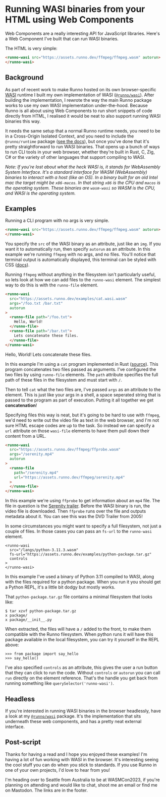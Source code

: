 # Running WASI binaries from your HTML using Web Components

Web Components are a really interesting API for JavaScript libraries. Here's a
Web Component I've built that can run WASI binaries.

<runno-wasi src="https://assets.runno.dev/ffmpeg/ffmpeg.wasm" autorun></runno-wasi>

The HTML is very simple:

```html
<runno-wasi src="https://assets.runno.dev/ffmpeg/ffmpeg.wasm" autorun>
</runno-wasi>
```

## Background

As part of recent work to make Runno hosted on its own browser-specific
[WASI](https://wasi.dev) runtime I built my own implementation of WASI
([`@runno/wasi`](/wasi)). After building the implementation, I rewrote the way
the main Runno package works to use my own WASI implementation under-the-hood.
Because Runno is all about using Web Components to run short snippets of code
directly from HTML, I realised it would be neat to also support running WASI
binaries this way.

It needs the same setup that a normal Runno runtime needs, you need to be in a
Cross-Origin Isolated Context, and you need to include the `@runno/runtime`
package ([see the docs](/docs)), but once you've done that it's pretty
straightforward to run WASI binaries. That opens up a bunch of ways to run
CLI tools in your web browser, whether they're built in Rust, C, Zig, C# or the
variety of other languages that support compiling to WASI.

_Note: If you're lost about what the heck WASI is, it stands for WebAssembly
System Interface. It's a standard interface for WASM (WebAssembly) binaries to
interact with a host (like an OS). In a binary built for an old Intel mac the
target might be `x86-macos`. In that string `x86` is the CPU and `macos` is the
operating system. These binaries are `wasm-wasi` so WASM is the CPU, and WASI is
the operating system._

## Examples

Running a CLI program with no args is very simple.

```html
<runno-wasi src="https://assets.runno.dev/ffmpeg/ffmpeg.wasm" autorun>
</runno-wasi>
```

<runno-wasi src="https://assets.runno.dev/ffmpeg/ffmpeg.wasm" autorun></runno-wasi>

You specify the `src` of the WASI binary as an attribute, just like an `img`.
If you want it to automatically run, then specify `autorun` as an attribute. In
this example we're running `ffmpeg` with no args, and no files. You'll notice
that terminal output is automatically displayed, this terminal can be styled
with CSS ([docs](/docs/runtime/)).

Running `ffmpeg` without anything in the filesystem isn't particularly useful,
so lets look at how we can add files to the `runno-wasi` element. The simplest
way to do this is with the `runno-file` element.

<!-- prettier-ignore -->
```html
<runno-wasi
  src="https://assets.runno.dev/examples/cat.wasi.wasm"
  args="/foo.txt /bar.txt"
  autorun
>
  <runno-file path="/foo.txt">
    Hello, World!
  </runno-file>
  <runno-file path="/bar.txt">
    Lets concatenate these files.
  </runno-file>
</runno-wasi>
```

<runno-wasi src="https://assets.runno.dev/examples/cat.wasi.wasm" args="/foo.txt /bar.txt" autorun>
  <!-- prettier-ignore -->
  <runno-file path="/foo.txt">
    Hello, World!
  </runno-file>
  <!-- prettier-ignore -->
  <runno-file path="/bar.txt">
    Lets concatenate these files.
  </runno-file>
</runno-wasi>

In this example I'm using a `cat` program implemented in Rust ([source](https://gist.github.com/taybenlor/da708221070d96616f1886b88f4a6728)). This program concatenates two
files passed as arguments. I've configured the two files by using `runno-file`
elements. The `path` attribute specifies the full path of these files in the
filesystem and must start with `/`.

Then to tell `cat` what the two files are, I've passed `args` as an attribute to
the element. This is just like your args in a shell, a space seperated string
that is passed to the program as part of execution. Putting it all together we
get **concatenation**!

Specifying files this way is neat, but it's going to be hard to use with
`ffmpeg`, we'd need to write out the video file as text in the web browser, and
I'm not sure HTML escape codes are up to the task. So instead we can specify a
`url` attribute on those `wasi-file` elements to have them pull down their
content from a URL.

```html
<runno-wasi
  src="https://assets.runno.dev/ffmpeg/ffprobe.wasm"
  args="/serenity.mp4"
  autorun
>
  <runno-file
    path="/serenity.mp4"
    url="https://assets.runno.dev/ffmpeg/serenity.mp4"
  >
  </runno-file>
</runno-wasi>
```

<runno-wasi src="https://assets.runno.dev/ffmpeg/ffprobe.wasm" args="/serenity.mp4" autorun>
<runno-file path="/serenity.mp4" url="https://assets.runno.dev/ffmpeg/serenity.mp4"></runno-file>
</runno-wasi>

In this example we're using `ffprobe` to get information about an `mp4` file.
The file in question is the [Serenity trailer](https://www.youtube.com/watch?v=w8JNjmK5lfk).
Before the WASI binary is run, the video file is downloaded. Then `ffprobe` runs
over the file and outputs metadata about it. You can see this was the DVD
Trailer from 2005!

In some circumstances you might want to specify a full filesystem, not just a
couple of files. In those cases you can pass an `fs-url` to the `runno-wasi`
element.

```
<runno-wasi
  src="/langs/python-3.11.3.wasm"
  fs-url="https://assets.runno.dev/examples/python-package.tar.gz"
  controls
>
</runno-wasi>
```

<runno-wasi src="/langs/python-3.11.3.wasm" fs-url="https://assets.runno.dev/examples/python-package.tar.gz" controls>
</runno-wasi>

In this example I've used a binary of Python 3.11 compiled to WASI, along with
the files required for a python package. When you run it you should get a Python
REPL, it's a little bit dodgy but mostly works.

That `python-package.tar.gz` file contains a minimal filesystem that looks like:

```
$ tar xzvf python-package.tar.gz
x package/
x package/__init__.py
```

When extracted, the files will have a `/` added to the front, to make
them compatible with the Runno filesystem. When python runs it will have this
package available in the local filesystem, you can try it yourself in the REPL
above:

```
>>> from package import say_hello
>>> say_hello()
```

I've also specified `controls` as an attribute, this gives the user a run button
that they can click to run the code. Without `controls` or `autorun` you can
call `run` directly on the element reference. That's the handle you get back
from running something like `querySelector('runno-wasi')`.

## Headless

If you're interested in running WASI binaries in the browser headlessly, have a
look at my [`@runno/wasi`](https://www.npmjs.com/package/@runno/wasi) package.
It's the implementation that sits underneath these web components, and has a
pretty neat external interface.

## Post-script

Thanks for having a read and I hope you enjoyed these examples! I'm having a lot
of fun working with WASI in the browser. It's interesting seeing the cool stuff
you can do when you stick to standards. If you use Runno in one of your own
projects, I'd love to hear from you!

I'm heading over to Seattle from Australia to be at WASMCon2023, if you're
planning on attending and would like to chat, shoot me an email or find me
on Mastodon. The links are in the footer.
